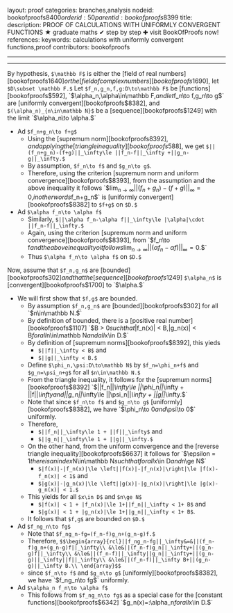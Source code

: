 layout: proof
categories: branches,analysis
nodeid: bookofproofs$8400
orderid: 50
parentid: bookofproofs$8399
title: 
description: PROOF OF CALCULATIONS WITH UNIFORMLY CONVERGENT FUNCTIONS &#9733; graduate maths &#10004; step by step &#10010; visit BookOfProofs now!
references: 
keywords: calculations with uniformly convergent functions,proof
contributors: bookofproofs

---


---

By hypothesis, `$\mathbb F$` is either the [field of real numbers][bookofproofs$1640] or the [field of complex numbers][bookofproofs$1690], let `$D\subset \mathbb F.$` Let  `$f_n,g_n,f,g:D\to\mathbb F$` be [functions][bookofproofs$592], `$\alpha_n,\alpha\in\mathbb F,$` and let `$f_n\to f,$` `$g_n\to g$` are [uniformly convergent][bookofproofs$8382], and `$(\alpha_n)_{n\in\mathbb N}$` be a [sequence][bookofproofs$1249] with the limit `$\alpha_n\to \alpha.$`

* Ad `$f_n+g_n\to f+g$`
   * Using the [supremum norm][bookofproofs$8392], and applying the [triangle inequality][bookofproofs$588], we get `$||(f_n+g_n)-(f+g)||_\infty\le ||f_n-f||_\infty +||g_n-g||_\infty.$`
   * By assumption, `$f_n\to f$` and `$g_n\to g$`. 
   * Therefore, using the criterion [supremum norm and uniform convergence][bookofproofs$8393], from the assumption and the above inequality it follows `$$\lim_{n\to\infty}||(f_n+g_n)-(f+g)||_\infty=0,$$` in other words `$f_n+g_n$` is [uniformly convergent][bookofproofs$8382] to `$f+g$` on `$D.$`
* Ad `$\alpha f_n\to \alpha f$`
   * Similarly, `$||\alpha f_n-\alpha f||_\infty\le |\alpha|\cdot ||f_n-f||_\infty.$`
   * Again, using the criterion [supremum norm and uniform convergence][bookofproofs$8393], from `$f_n\to f$` and the above inequality oit follows 
`$$\lim_{n\to\infty}||(\alpha f_n-\alpha f)||_\infty=0.$$` 
   * Thus `$\alpha f_n\to \alpha f$` on `$D.$`

Now, assume that `$f_n,g_n$` are [bounded][bookofproofs$302] and that the [sequence][bookofproofs$1249] `$\alpha_n$` is [convergent][bookofproofs$1700] to `$\alpha.$`

* We will first show that `$f,g$` are bounded. 
   * By assumption `$f_n,g_n$` are [bounded][bookofproofs$302] for all `$n\in\mathbb N.$` 
   * By definition of bounded, there is a [positive real number][bookofproofs$1107] `$B > 0$` such that `$|f_n(x)| < B,$` `$|g_n(x)| < B$` for all `$n\in\mathbb N$` and all `$x\in D.$`  
   * By definition of [supremum norms][bookofproofs$8392], this yieds
      * `$||f||_\infty < B$` and
      * `$||g||_\infty < B.$`
   * Define `$\phi_n,\psi:D\to\mathbb N$` by `$f_n=\phi_n+f$` and `$g_n=\psi_n+g$` for all `$n\in\mathbb N.$`
   * From the triangle inequality, it follows for the [supremum norms][bookofproofs$8392] `$||f_n||_\infty\le ||\phi_n||_\infty + ||f||_\infty$` and `$||g_n||_\infty\le ||\psi_n||_\infty + ||g||_\infty.$`
   * Note that since `$f_n\to f$` and `$g_n\to g$` [uniformly][bookofproofs$8382], we have `$\phi_n\to 0$` and `$\psi\to 0$` uniformly.
   * Therefore, 
      * `$||f_n||_\infty\le 1 + ||f||_\infty$` and 
      * `$||g_n||_\infty\le 1 + ||g||_\infty.$`
   * On the other hand, from the uniform convergence and the [reverse triangle inequality][bookofproofs$6637] it follows for `$\epsilon = 1$` there is an index `$N\in\mathbb N$` such that for all `$x\in D$` and `$n\ge N$` 
      * `$|f(x)|-|f_n(x)|\le \left||f(x)|-|f_n(x)|\right|\le |f(x)-f_n(x)| < 1$` and
      * `$|g(x)|-|g_n(x)|\le \left||g(x)|-|g_n(x)|\right|\le |g(x)-g_n(x)| < 1.$` 
   * This yields for all `$x\in D$` and `$n\ge N$` 
      * `$|f(x)| < 1 + |f_n(x)|\le 1+||f_n||_\infty < 1+ B$` and 
      * `$|g(x)| < 1 + |g_n(x)|\le 1+||g_n||_\infty < 1+ B$`.
   * It follows that `$f,g$` are bounded on `$D.$`
* Ad `$f_ng_n\to fg$` 
   * Note that `$f_ng_n-fg=(f_n-f)g_n+(g_n-g)f.$`
   * Therefore, `$$\begin{array}{rcl}||f_ng_n-fg||_\infty&=&||(f_n-f)g_n+(g_n-g)f||_\infty\\
&\le&||(f_n-f)g_n||_\infty+||(g_n-g)f||_\infty\\
&\le&||(f_n-f)||_\infty||g_n||_\infty+||(g_n-g)||_\infty||f||_\infty\\
&\le&||(f_n-f)||_\infty B+||(g_n-g)||_\infty B.\\
\end{array}$$`
   * since `$f_n\to f$` and `$g_n\to g$` [uniformly][bookofproofs$8382], we have `$f_ng_n\to fg$` uniformly.
* Ad `$\alpha_n f_n\to \alpha f$`
   * This follows from `$f_ng_n\to fg$` as a special case for the [constant functions][bookofproofs$6342] `$g_n(x)=:\alpha_n$` for all `$x\in D.$`
